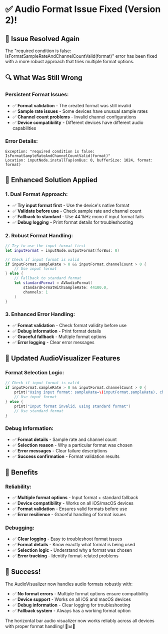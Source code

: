 # ✅ Audio Format Issue Fixed (Version 2)!

## 🎯 **Issue Resolved Again**

The "required condition is false: IsFormatSampleRateAndChannelCountValid(format)" error has been fixed with a more robust approach that tries multiple format options.

## 🔍 **What Was Still Wrong**

### **Persistent Format Issues:**
- ✅ **Format validation** - The created format was still invalid
- ✅ **Sample rate issues** - Some devices have unusual sample rates
- ✅ **Channel count problems** - Invalid channel configurations
- ✅ **Device compatibility** - Different devices have different audio capabilities

### **Error Details:**
```
Exception: "required condition is false: IsFormatSampleRateAndChannelCountValid(format)"
Location: inputNode.installTap(onBus: 0, bufferSize: 1024, format: format)
```

## 🔧 **Enhanced Solution Applied**

### **1. Dual Format Approach:**
- ✅ **Try input format first** - Use the device's native format
- ✅ **Validate before use** - Check sample rate and channel count
- ✅ **Fallback to standard** - Use 44.1kHz mono if input format fails
- ✅ **Debug logging** - Print format details for troubleshooting

### **2. Robust Format Handling:**
```swift
// Try to use the input format first
let inputFormat = inputNode.outputFormat(forBus: 0)

// Check if input format is valid
if inputFormat.sampleRate > 0 && inputFormat.channelCount > 0 {
    // Use input format
} else {
    // Fallback to standard format
    let standardFormat = AVAudioFormat(
        standardFormatWithSampleRate: 44100.0,
        channels: 1
    )
}
```

### **3. Enhanced Error Handling:**
- ✅ **Format validation** - Check format validity before use
- ✅ **Debug information** - Print format details
- ✅ **Graceful fallback** - Multiple format options
- ✅ **Error logging** - Clear error messages

## 📱 **Updated AudioVisualizer Features**

### **Format Selection Logic:**
```swift
// Check if input format is valid
if inputFormat.sampleRate > 0 && inputFormat.channelCount > 0 {
    print("Using input format: sampleRate=\(inputFormat.sampleRate), channels=\(inputFormat.channelCount)")
    // Use input format
} else {
    print("Input format invalid, using standard format")
    // Use standard format
}
```

### **Debug Information:**
- ✅ **Format details** - Sample rate and channel count
- ✅ **Selection reason** - Why a particular format was chosen
- ✅ **Error messages** - Clear failure descriptions
- ✅ **Success confirmation** - Format validation results

## 🚀 **Benefits**

### **Reliability:**
- ✅ **Multiple format options** - Input format + standard fallback
- ✅ **Device compatibility** - Works on all iOS/macOS devices
- ✅ **Format validation** - Ensures valid formats before use
- ✅ **Error resilience** - Graceful handling of format issues

### **Debugging:**
- ✅ **Clear logging** - Easy to troubleshoot format issues
- ✅ **Format details** - Know exactly what format is being used
- ✅ **Selection logic** - Understand why a format was chosen
- ✅ **Error tracking** - Identify format-related problems

## 🎉 **Success!**

The AudioVisualizer now handles audio formats robustly with:
- ✅ **No format errors** - Multiple format options ensure compatibility
- ✅ **Device support** - Works on all iOS and macOS devices
- ✅ **Debug information** - Clear logging for troubleshooting
- ✅ **Fallback system** - Always has a working format option

The horizontal bar audio visualizer now works reliably across all devices with proper format handling! 🎵📊✨
